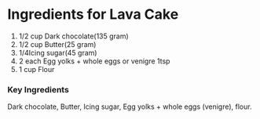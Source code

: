 # Ingredients for Lava Cake
1. 1/2 cup Dark chocolate(135 gram)
2. 1/2 cup Butter(25 gram)
3. 1/4Icing sugar(45 gram)
4. 2 each Egg yolks + whole eggs or venigre 1tsp
5. 1 cup Flour

###  Key Ingredients 
Dark chocolate, Butter, Icing sugar, Egg yolks + whole eggs (venigre), flour.